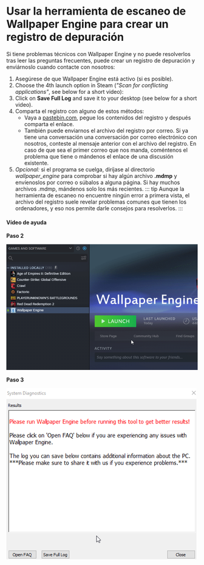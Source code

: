# Usar la herramienta de escaneo de Wallpaper Engine para crear un registro de depuración

Si tiene problemas técnicos con Wallpaper Engine y no puede resolverlos tras leer las preguntas frecuentes, puede crear un registro de depuración y enviárnoslo cuando contacte con nosotros:

1. Asegúrese de que Wallpaper Engine está activo (si es posible).
2. Choose the 4th launch option in Steam (*"Scan for conflicting applications"*, see below for a short video):
3. Click on **Save Full Log** and save it to your desktop (see below for a short video).
4. Comparta el registro con alguno de estos métodos:
    * Vaya a [pastebin.com](https://pastebin.com/), pegue los contenidos del registro y después comparta el enlace.
    * También puede enviarnos el archivo del registro por correo. Si ya tiene una conversación una conversación por correo electrónico con nosotros, conteste al mensaje anterior con el archivo del registro. En caso de que sea el primer correo que nos manda, coméntenos el problema que tiene o mándenos el enlace de una discusión existente.
5. *Opcional:* si el programa se cuelga, diríjase al directorio *wallpaper_engine* para comprobar si hay algún archivo **.mdmp** y envíenoslos por correo o súbalos a alguna página. Si hay muchos archivos .mdmp, mándenos solo los más recientes. ::: tip Aunque la herramienta de escaneo no encuentre ningún error a primera vista, el archivo del registro suele revelar problemas comunes que tienen los ordenadores, y eso nos permite darle consejos para resolverlos. :::

#### Vídeo de ayuda

**Paso 2**

![Scan Tool Launch Option](./scantoollaunch.gif)

**Paso 3**

![Scan Tool Save Log](./scantoolsave.gif)